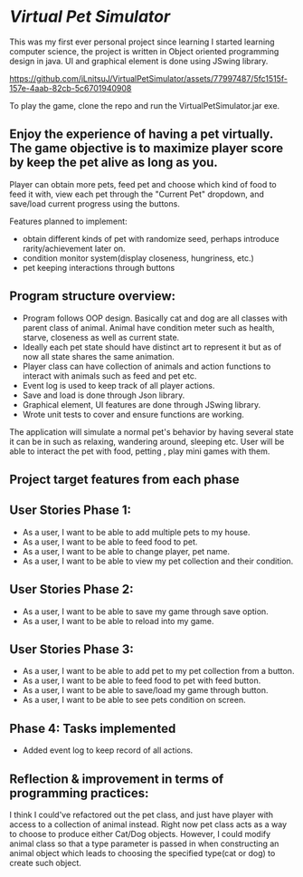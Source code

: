 # *Virtual Pet Simulator*

This was my first ever personal project since learning I started learning computer science, the project is written in Object oriented programming design in java. UI and graphical element is done using JSwing library.

https://github.com/iLnitsuJ/VirtualPetSimulator/assets/77997487/5fc1515f-157e-4aab-82cb-5c6701940908

To play the game, clone the repo and run the VirtualPetSimulator.jar exe.


## Enjoy the experience of having a pet virtually. The game objective is to maximize player score by keep the pet alive as long as you. 

Player can obtain more pets, feed pet and choose which kind of food to feed it with, view each pet through the "Current Pet" dropdown, and save/load current progress using the buttons.

Features planned to implement:
- obtain different kinds of pet with randomize seed, perhaps introduce rarity/achievement later on.
- condition monitor system(display closeness, hungriness, etc.)
- pet keeping interactions through buttons

## Program structure overview:

- Program follows OOP design. Basically cat and dog are all classes with parent class of animal. Animal have condition meter such as health, starve, closeness as well as current state.
- Ideally each pet state should have distinct art to represent it but as of now all state shares the same animation.
- Player class can have collection of animals and action functions to interact with animals such as feed and pet etc.
- Event log is used to keep track of all player actions.
- Save and load is done through Json library.
- Graphical element, UI features are done through JSwing library.
- Wrote unit tests to cover and ensure functions are working.






The application will simulate a normal pet's behavior by having several state it can be in such as relaxing, wandering around, sleeping etc.
User will be able to interact the pet with food, petting , play mini games with them.

## Project target features from each phase

## User Stories Phase 1:

- As a user, I want to be able to add multiple pets to my house.
- As a user, I want to be able to feed food to pet.
- As a user, I want to be able to change player, pet name.
- As a user, I want to be able to view my pet collection and their condition.
  
## User Stories Phase 2:

- As a user, I want to be able to save my game through save option.
- As a user, I want to be able to reload into my game.

## User Stories Phase 3:
- As a user, I want to be able to add pet to my pet collection from a button.
- As a user, I want to be able to feed food to pet with feed button.
- As a user, I want to be able to save/load my game through button.
- As a user, I want to be able to see pets condition on screen.

## Phase 4: Tasks implemented
- Added event log to keep record of all actions.


## Reflection & improvement in terms of programming practices:

I think I could've refactored out the pet class, and just have player with access to a collection of animal instead.
Right now pet class acts as a way to choose to produce either Cat/Dog objects. However, I could modify animal class
so that a type parameter is passed in when constructing an animal object which leads to choosing the specified
type(cat or dog) to create such object.
